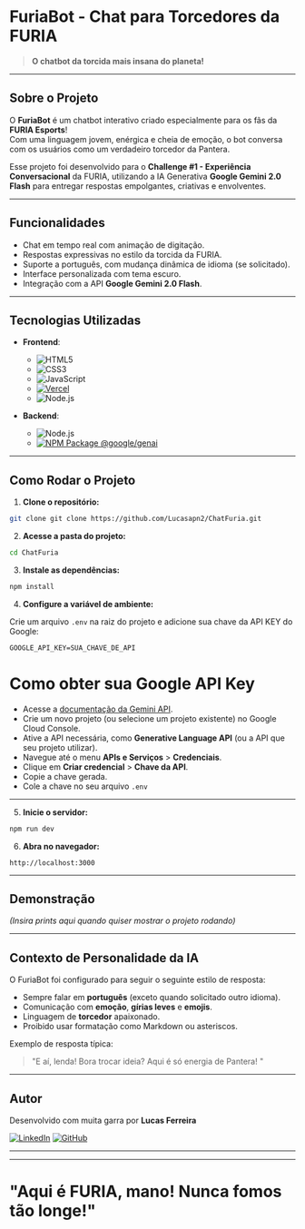 # FuriaBot - Chat para Torcedores da FURIA

> **O chatbot da torcida mais insana do planeta!**

---

## Sobre o Projeto

O **FuriaBot** é um chatbot interativo criado especialmente para os fãs da **FURIA Esports**!  
Com uma linguagem jovem, enérgica e cheia de emoção, o bot conversa com os usuários como um verdadeiro torcedor da Pantera.

Esse projeto foi desenvolvido para o **Challenge #1 - Experiência Conversacional** da FURIA, utilizando a IA Generativa **Google Gemini 2.0 Flash** para entregar respostas empolgantes, criativas e envolventes.

---

## Funcionalidades

- Chat em tempo real com animação de digitação.
- Respostas expressivas no estilo da torcida da FURIA.
- Suporte a português, com mudança dinâmica de idioma (se solicitado).
- Interface personalizada com tema escuro.
- Integração com a API **Google Gemini 2.0 Flash**.

---

## Tecnologias Utilizadas

- **Frontend**:

  - ![HTML5](https://img.shields.io/badge/HTML5-E34F26?style=for-the-badge&logo=html5&logoColor=white)
  - ![CSS3](https://img.shields.io/badge/CSS3-1572B6?style=for-the-badge&logo=css3&logoColor=white)
  - ![JavaScript](https://img.shields.io/badge/JavaScript-F7DF1E?style=for-the-badge&logo=javascript&logoColor=black)
  - [![Vercel](https://img.shields.io/badge/Vercel-000?style=for-the-badge&logo=vercel&logoColor=white)](https://vercelcom/)
  - ![Node.js](https://img.shields.io/badge/Node.js-339933?style=for-the-badge&logo=nodedotjs&logoColor=white)

- **Backend**:

  - ![Node.js](https://img.shields.io/badge/Node.js-339933?style=for-the-badge&logo=nodedotjs&logoColor=white)
  - [![NPM Package @google/genai](https://img.shields.io/badge/@google/genai-FC5D5D?style=for-the-badge&logo=npm&logoColor=white)](https://www.npmjs.com/package/@google/genai)
---

## Como Rodar o Projeto

1. **Clone o repositório:**

```bash
git clone git clone https://github.com/Lucasapn2/ChatFuria.git
```

2. **Acesse a pasta do projeto:**

```bash
cd ChatFuria
```

3. **Instale as dependências:**

```bash
npm install
```

4. **Configure a variável de ambiente:**

Crie um arquivo `.env` na raiz do projeto e adicione sua chave da API KEY do Google:

```
GOOGLE_API_KEY=SUA_CHAVE_DE_API
```
#  Como obter sua Google API Key

- Acesse a [documentação da Gemini API](https://ai.google.dev/gemini-api/docs?hl=pt-br).
- Crie um novo projeto (ou selecione um projeto existente) no Google Cloud Console.
- Ative a API necessária, como **Generative Language API** (ou a API que seu projeto utilizar).
- Navegue até o menu **APIs e Serviços** > **Credenciais**.
- Clique em **Criar credencial** > **Chave da API**.
- Copie a chave gerada.
- Cole a chave no seu arquivo `.env` 

---

5. **Inicie o servidor:**

```bash
npm run dev
```

6. **Abra no navegador:**

```
http://localhost:3000
```

---

## Demonstração

_(Insira prints aqui quando quiser mostrar o projeto rodando)_

---

## Contexto de Personalidade da IA

O FuriaBot foi configurado para seguir o seguinte estilo de resposta:

- Sempre falar em **português** (exceto quando solicitado outro idioma).
- Comunicação com **emoção**, **gírias leves** e **emojis**.
- Linguagem de **torcedor** apaixonado.
- Proibido usar formatação como Markdown ou asteriscos.

Exemplo de resposta típica:

> "E aí, lenda! Bora trocar ideia? Aqui é só energia de Pantera! "

---

## Autor

Desenvolvido com muita garra por **Lucas Ferreira**

[![LinkedIn](https://img.shields.io/badge/LinkedIn-blue?style=for-the-badge&logo=linkedin&logoColor=white)](https://www.linkedin.com/in/lucas-ferreira-me/) [![GitHub](https://img.shields.io/badge/GitHub-100000?style=for-the-badge&logo=github&logoColor=white)](https://github.com/Lucasapn2)

---

---

# "Aqui é FURIA, mano! Nunca fomos tão longe!"
